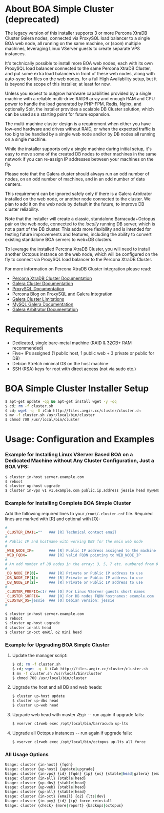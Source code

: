 # About BOA Simple Cluster (deprecated)

The legacy version of this installer supports 3 or more Percona XtraDB Cluster Galera nodes, connected via ProxySQL load balancer to a single BOA web node, all running on the same machine, or (soon) multiple machines, leveraging Linux VServer guests to create separate VPS instances.

It's technically possible to install more BOA web nodes, each with its own ProxySQL load balancer connected to the same Percona XtraDB Cluster, and put some extra load balancers in front of these web nodes, along with auto-sync for files on the web nodes, for a full High Availability setup, but it is beyond the scope of this installer, at least for now.

Unless you expect to outgrow hardware capabilities provided by a single machine with a reliable multi-drive RAID6 array and enough RAM and CPU power to handle the load generated by PHP-FPM, Redis, Nginx, and optionally Solr, the installer provides a scalable DB Cluster solution, which can be used as a starting point for future expansion.

The multi-machine cluster design is a requirement when either you have low-end hardware and drives without RAID, or when the expected traffic is too big to be handled by a single web node and/or by DB nodes all running on a single machine.

While the installer supports only a single machine during initial setup, it's easy to move some of the created DB nodes to other machines in the same network if you can re-assign IP addresses between your machines on the fly.

Please note that the Galera cluster should always run an odd number of nodes, on an odd number of machines, and in an odd number of data centers.

This requirement can be ignored safely only if there is a Galera Arbitrator installed on the web node, or another node connected to the cluster. We plan to add it on the web node by default in the future, to improve DB cluster reliability.

Note that the installer will create a classic, standalone Barracuda+Octopus pair on the web node, connected to the *locally* running DB server, which is not a part of the DB cluster. This adds more flexibility and is intended for testing future improvements and features, including the ability to convert existing standalone BOA servers to web+DB clusters.

To leverage the installed Percona XtraDB Cluster, you will need to install another Octopus instance on the web node, which will be configured on the fly to connect via ProxySQL load balancer to the Percona XtraDB Cluster.

For more information on Percona XtraDB Cluster integration please read:

- [Percona XtraDB Cluster Documentation](https://www.percona.com/doc/percona-xtradb-cluster/5.7/index.html)
- [Galera Cluster Documentation](http://galeracluster.com/documentation-webpages/index.html)
- [ProxySQL Documentation](http://www.proxysql.com)
- [Percona Blog on ProxySQL and Galera Integration](https://www.percona.com/blog/2016/09/15/proxysql-percona-cluster-galera-integration/)
- [Galera Cluster Limitations](http://galeracluster.com/documentation-webpages/limitations.html)
- [MySQL Galera Documentation](http://mysql.rjweb.org/doc.php/galera)
- [Galera Arbitrator Documentation](http://galeracluster.com/documentation-webpages/arbitrator.html)

# Requirements

- Dedicated, single bare-metal machine (RAID & 32GB+ RAM recommended)
- Five+ IPs assigned (1 public host, 1 public web + 3 private or public for DB)
- Debian Stretch minimal OS on the host machine
- SSH (RSA) keys for root with direct access (not via sudo etc.)

# BOA Simple Cluster Installer Setup

```sh
$ apt-get update -qq && apt-get install wget -y -qq
$ cd; rm -f cluster.sh
$ cd; wget -q -U iCab http://files.aegir.cc/cluster/cluster.sh
$ mv -f cluster.sh /usr/local/bin/cluster
$ chmod 700 /usr/local/bin/cluster
```

# Usage: Configuration and Examples

### Example for Installing Linux VServer Based BOA on a Dedicated Machine without Any Cluster Configuration, Just a BOA VPS:

```sh
$ cluster in-host server.example.com
$ reboot
$ cluster up-host upgrade
$ cluster in-vps v1 v1.example.com public.ip.address jessie head my@email
```

### Example for Installing Complete BOA Simple Cluster

Add the following required lines to your `/root/.cluster.cnf` file. Required lines are marked with [R] and optional with [O]:

```ini
#
_CLUSTER_EMAIL=""   ### [R] Technical contact email
#
# Public IP and hostname with working DNS for the main web node
#
_WEB_NODE_IP=       ### [R] Public IP address assigned to the machine
_WEB_FQDN=          ### [R] Valid FQDN pointing to WEB_NODE_IP
#
# An odd number of DB nodes in the array: 3, 5, 7 etc. numbered from 0
#
_DB_NODE_IP[0]=     ### [R] Private or Public IP address to use
_DB_NODE_IP[1]=     ### [R] Private or Public IP address to use
_DB_NODE_IP[2]=     ### [R] Private or Public IP address to use
#
_CLUSTER_PREFIX=c1r ### [O] For Linux VServer guests short names
_CLUSTER_SUFFIX=    ### [O] For DB nodes FQDN hostnames: example.com
_CLUSTER_OS=jessie  ### [O] Debian version: jessie
#
```

```sh
$ cluster in-host server.example.com
$ reboot
$ cluster up-host upgrade
$ cluster in-all head
$ cluster in-oct em@il o2 mini head
```

### Example for Upgrading BOA Simple Cluster

1. Update the manager script:
   ```sh
   $ cd; rm -f cluster.sh
   $ cd; wget -q -U iCab http://files.aegir.cc/cluster/cluster.sh
   $ mv -f cluster.sh /usr/local/bin/cluster
   $ chmod 700 /usr/local/bin/cluster
   ```

2. Upgrade the host and all DB and web heads:
   ```sh
   $ cluster up-host update
   $ cluster up-dbs head
   $ cluster up-web head
   ```

3. Upgrade web head with master Ægir -- run again if upgrade fails:
   ```sh
   $ vserver c1rweb exec /opt/local/bin/barracuda up-lts
   ```

4. Upgrade all Octopus instances -- run again if upgrade fails:
   ```sh
   $ vserver c1rweb exec /opt/local/bin/octopus up-lts all force
   ```

### All Usage Options

```sh
Usage: cluster {in-host} {fqdn}
Usage: cluster {up-host} {update|upgrade}
Usage: cluster {in-vps} {id} {fqdn} {ip} {os} {stable|head|galera} {email}
Usage: cluster {in-all} {stable|head}
Usage: cluster {up-dbs} {stable|head}
Usage: cluster {up-web} {stable|head}
Usage: cluster {up-all} {stable|head}
Usage: cluster {in-oct} {email} {o2} {lts|dev}
Usage: cluster {in-pxy} {id} {ip} force-reinstall
Usage: cluster {check} {more|report} {backups|octopus}
```
